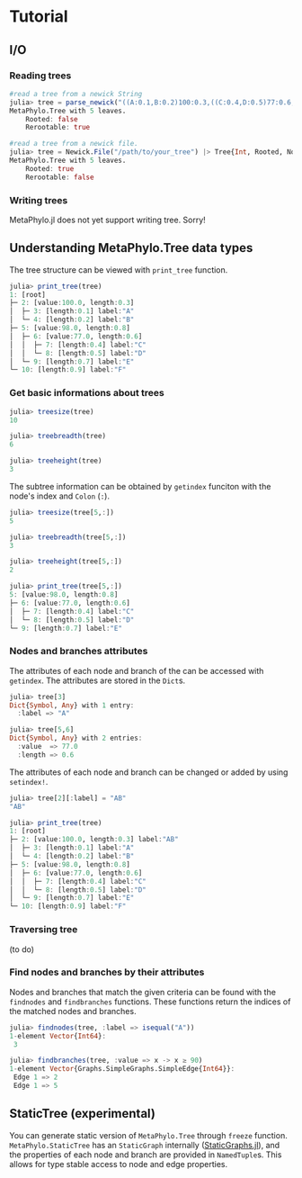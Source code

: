 # Tutorial

## I/O

### Reading trees

```julia
#read a tree from a newick String
julia> tree = parse_newick("((A:0.1,B:0.2)100:0.3,((C:0.4,D:0.5)77:0.6,E:0.7)98:0.8)100:1.2;", MetaPhylo.Tree{Int, UnRooted, ReRootable})
MetaPhylo.Tree with 5 leaves.
    Rooted: false
    Rerootable: true

#read a tree from a newick file.
julia> tree = Newick.File("/path/to/your_tree") |> Tree{Int, Rooted, NotReRootable}
MetaPhylo.Tree with 5 leaves.
    Rooted: true
    Rerootable: false
```

### Writing trees

MetaPhylo.jl does not yet support writing tree. Sorry!

## Understanding MetaPhylo.Tree data types

The tree structure can be viewed with `print_tree` function.

```julia
julia> print_tree(tree)
1: [root] 
├─ 2: [value:100.0, length:0.3] 
│  ├─ 3: [length:0.1] label:"A"
│  └─ 4: [length:0.2] label:"B"
├─ 5: [value:98.0, length:0.8] 
│  ├─ 6: [value:77.0, length:0.6] 
│  │  ├─ 7: [length:0.4] label:"C"
│  │  └─ 8: [length:0.5] label:"D"
│  └─ 9: [length:0.7] label:"E"
└─ 10: [length:0.9] label:"F"
```

### Get basic informations about trees

```julia
julia> treesize(tree)
10

julia> treebreadth(tree)
6

julia> treeheight(tree)
3
```

The subtree information can be obtained by `getindex` funciton with the node's index and `Colon` (`:`).

```julia
julia> treesize(tree[5,:])
5

julia> treebreadth(tree[5,:])
3

julia> treeheight(tree[5,:])
2

julia> print_tree(tree[5,:])
5: [value:98.0, length:0.8] 
├─ 6: [value:77.0, length:0.6] 
│  ├─ 7: [length:0.4] label:"C"
│  └─ 8: [length:0.5] label:"D"
└─ 9: [length:0.7] label:"E"
```

### Nodes and branches attributes

The attributes of each node and branch of the can be accessed with `getindex`. The attributes are stored in the `Dict`s.

```julia
julia> tree[3]
Dict{Symbol, Any} with 1 entry:
  :label => "A"

julia> tree[5,6]
Dict{Symbol, Any} with 2 entries:
  :value  => 77.0
  :length => 0.6
```

The attributes of each node and branch can be changed or added by using `setindex!`.

```julia
julia> tree[2][:label] = "AB"
"AB"

julia> print_tree(tree)
1: [root] 
├─ 2: [value:100.0, length:0.3] label:"AB"
│  ├─ 3: [length:0.1] label:"A"
│  └─ 4: [length:0.2] label:"B"
├─ 5: [value:98.0, length:0.8] 
│  ├─ 6: [value:77.0, length:0.6] 
│  │  ├─ 7: [length:0.4] label:"C"
│  │  └─ 8: [length:0.5] label:"D"
│  └─ 9: [length:0.7] label:"E"
└─ 10: [length:0.9] label:"F"
```

### Traversing tree
(to do)

### Find nodes and branches by their attributes

Nodes and branches that match the given criteria can be found with the `findnodes` and `findbranches` functions. These functions return the indices of the matched nodes and branches.

```julia
julia> findnodes(tree, :label => isequal("A"))
1-element Vector{Int64}:
 3

julia> findbranches(tree, :value => x -> x ≥ 90)
1-element Vector{Graphs.SimpleGraphs.SimpleEdge{Int64}}:
 Edge 1 => 2
 Edge 1 => 5
```

## StaticTree (experimental)

You can generate static version of `MetaPhylo.Tree` through `freeze` function. `MetaPhylo.StaticTree` has an `StaticGraph` internally ([StaticGraphs.jl](https://github.com/JuliaGraphs/StaticGraphs.jl)), and the properties of each node and branch are provided in `NamedTuple`s. This allows for type stable access to node and edge properties.